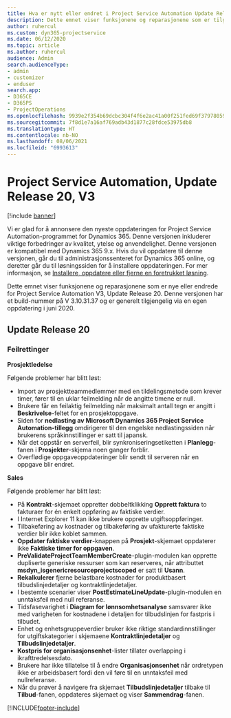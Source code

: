```yaml
---
title: Hva er nytt eller endret i Project Service Automation Update Release 20, V3
description: Dette emnet viser funksjonene og reparasjonene som er tilgjengelig i Project Service Automation Update Release 20, V3
author: ruhercul
ms.custom: dyn365-projectservice
ms.date: 06/12/2020
ms.topic: article
ms.author: ruhercul
audience: Admin
search.audienceType:
- admin
- customizer
- enduser
search.app:
- D365CE
- D365PS
- ProjectOperations
ms.openlocfilehash: 9939e2f354b69dcbc304f4f6e2ac41a00f251fed69f37978059f4053335ee651
ms.sourcegitcommit: 7f8d1e7a16af769adb43d1877c28fdce53975db8
ms.translationtype: HT
ms.contentlocale: nb-NO
ms.lasthandoff: 08/06/2021
ms.locfileid: "6993613"
---
```

# <a name="project-service-automation-update-release-20-v3"></a>Project Service Automation, Update Release 20, V3

[!include [banner](../includes/psa-now-project-operations.md)]

Vi er glad for å annonsere den nyeste oppdateringen for Project Service Automation-programmet for Dynamics 365. Denne versjonen inkluderer viktige forbedringer av kvalitet, ytelse og anvendelighet. Denne versjonen er kompatibel med Dynamics 365 9.x. Hvis du vil oppdatere til denne versjonen, går du til administrasjonssenteret for Dynamics 365 online, og deretter går du til løsningssiden for å installere oppdateringen. For mer informasjon, se [Installere, oppdatere eller fjerne en foretrukket løsning](/power-platform/admin/install-remove-preferred-solution).

Dette emnet viser funksjonene og reparasjonene som er nye eller endrede for Project Service Automation V3, Update Release 20. Denne versjonen har et build-nummer på V 3.10.31.37 og er generelt tilgjengelig via en egen oppdatering i juni 2020.

## <a name="update-release-20"></a>Update Release 20

### <a name="bug-fixes"></a>Feilrettinger

**Prosjektledelse**

Følgende problemer har blitt løst:

- Import av prosjektteammedlemmer med en tildelingsmetode som krever timer, fører til en uklar feilmelding når de angitte timene er null.
- Brukere får en feilaktig feilmelding når maksimalt antall tegn er angitt i **Beskrivelse**-feltet for en prosjektoppgave.
- Siden for **nedlasting av Microsoft Dynamics 365 Project Service Automation-tillegg** omdirigerer til den engelske nedlastingssiden når brukerens språkinnstillinger er satt til japansk.
- Når det oppstår en serverfeil, blir synkroniseringsetiketten i **Planlegg**-fanen i **Prosjekter**-skjema noen ganger forblir.
- Overflødige oppgaveoppdateringer blir sendt til serveren når en oppgave blir endret.

**Sales**

Følgende problemer har blitt løst:

- På **Kontrakt**-skjemaet oppretter dobbeltklikking **Opprett faktura** to fakturaer for én enkelt oppføring av faktiske verdier.
- I Internet Explorer 11 kan ikke brukere opprette utgiftsoppføringer.
- Tilbakeføring av kostnader og tilbakeføring av ufakturerte faktiske verdier blir ikke koblet sammen.
- **Oppdater faktiske verdier**-knappen på **Prosjekt**-skjemaet oppdaterer ikke **Faktiske timer for oppgaven**.
- **PreValidateProjectTeamMemberCreate**-plugin-modulen kan opprette dupliserte generiske ressurser som kan reserveres, når attributtet **msdyn_isgenericresourceprojectscoped** er satt til **Usann**.
- **Rekalkulerer** fjerne belastbare kostnader for produktbasert tilbudslinjedetaljer og kontraktlinjedetaljer.
- I bestemte scenarier viser **PostEstimateLineUpdate**-plugin-modulen en unntaksfeil med null referanse.
- Tidsfasevarighet i **Diagram for lønnsomhetsanalyse** samsvarer ikke med varigheten for kostnadene i detaljen for tilbudslinjen for fastpris i tilbudet.
- Enhet og enhetsgruppeverdier bruker ikke riktige standardinnstillinger for utgiftskategorier i skjemaene **Kontraktlinjedetaljer** og **Tilbudslinjedetaljer**.
- **Kostpris for organisasjonsenhet**-lister tillater overlapping i ikrafttredelsesdato.
- Brukere har ikke tillatelse til å endre **Organisasjonsenhet** når ordretypen ikke er arbeidsbasert fordi den vil føre til en unntaksfeil med nullreferanse.
- Når du prøver å navigere fra skjemaet **Tilbudslinjedetaljer** tilbake til **Tilbud**-fanen, oppdateres skjemaet og viser **Sammendrag**-fanen.


[!INCLUDE[footer-include](../includes/footer-banner.md)]